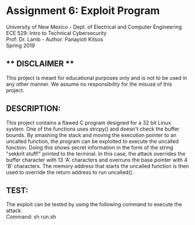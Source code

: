 # Assignment 6: Exploit Program
University of New Mexico - Dept. of Electrical and Computer Engineering  
ECE 529: Intro to Technical Cybersecurity  
Prof: Dr. Lamb - Author: Panayioti Kitsos  
Spring 2019  

## ** DISCLAIMER **
This project is meant for educational purposes only and is not to be used in any other manner. We assume no responsibility for the misuse of this project.

## DESCRIPTION:
This project contains a flawed C program designed for a 32 bit Linux system. One of the functions uses strcpy() and doesn't check the buffer bounds. By smashing the stack and moving the execution pointer to an uncalled function, the program can be exploited to execute the uncalled function. Doing this shows secret information in the form of the string "sekkrit stuff!" printed to the terminal. In this case, the attack overrides the buffer character with 13 'A' characters and overruns the base pointer with 4 'B' characters. The memory address that starts the uncalled function is then used to override the return address to run uncalled().

## TEST:
The exploit can be tested by using the following command to execute the attack.<br/>Command: sh run.sh
